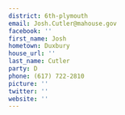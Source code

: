 ```yaml
---
district: 6th-plymouth
email: Josh.Cutler@mahouse.gov
facebook: ''
first_name: Josh
hometown: Duxbury
house_url: ''
last_name: Cutler
party: D
phone: (617) 722-2810
picture: ''
twitter: ''
website: ''
---
```

